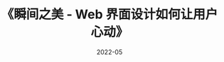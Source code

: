 ---
title: 《瞬间之美 - Web 界面设计如何让用户心动》
page: readings
score: 4
comment: 一本关于 Web 网站设计的小书，虽然年代久远，但也值得一读
date: 2022-05
douban: https://book.douban.com/subject/3886044/
tags: 
- 前端
---